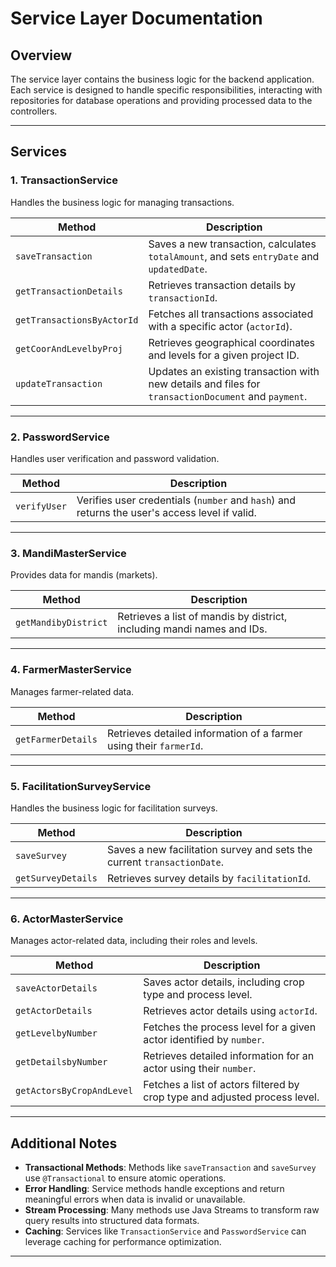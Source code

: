 
# Service Layer Documentation

## Overview
The service layer contains the business logic for the backend application. Each service is designed to handle specific responsibilities, interacting with repositories for database operations and providing processed data to the controllers.

---

## Services

### 1. **TransactionService**
Handles the business logic for managing transactions.

| **Method**                  | **Description**                                                                                       |
|-----------------------------|-------------------------------------------------------------------------------------------------------|
| `saveTransaction`           | Saves a new transaction, calculates `totalAmount`, and sets `entryDate` and `updatedDate`.           |
| `getTransactionDetails`     | Retrieves transaction details by `transactionId`.                                                    |
| `getTransactionsByActorId`  | Fetches all transactions associated with a specific actor (`actorId`).                               |
| `getCoorAndLevelbyProj`     | Retrieves geographical coordinates and levels for a given project ID.                                |
| `updateTransaction`         | Updates an existing transaction with new details and files for `transactionDocument` and `payment`.  |

---

### 2. **PasswordService**
Handles user verification and password validation.

| **Method**       | **Description**                                                                                       |
|------------------|-------------------------------------------------------------------------------------------------------|
| `verifyUser`     | Verifies user credentials (`number` and `hash`) and returns the user's access level if valid.          |

---

### 3. **MandiMasterService**
Provides data for mandis (markets).

| **Method**          | **Description**                                                                                       |
|---------------------|-------------------------------------------------------------------------------------------------------|
| `getMandibyDistrict`| Retrieves a list of mandis by district, including mandi names and IDs.                                 |

---

### 4. **FarmerMasterService**
Manages farmer-related data.

| **Method**            | **Description**                                                                                       |
|-----------------------|-------------------------------------------------------------------------------------------------------|
| `getFarmerDetails`    | Retrieves detailed information of a farmer using their `farmerId`.                                    |

---

### 5. **FacilitationSurveyService**
Handles the business logic for facilitation surveys.

| **Method**          | **Description**                                                                                       |
|---------------------|-------------------------------------------------------------------------------------------------------|
| `saveSurvey`        | Saves a new facilitation survey and sets the current `transactionDate`.                                |
| `getSurveyDetails`  | Retrieves survey details by `facilitationId`.                                                         |

---

### 6. **ActorMasterService**
Manages actor-related data, including their roles and levels.

| **Method**                   | **Description**                                                                                       |
|------------------------------|-------------------------------------------------------------------------------------------------------|
| `saveActorDetails`           | Saves actor details, including crop type and process level.                                           |
| `getActorDetails`            | Retrieves actor details using `actorId`.                                                             |
| `getLevelbyNumber`           | Fetches the process level for a given actor identified by `number`.                                   |
| `getDetailsbyNumber`         | Retrieves detailed information for an actor using their `number`.                                     |
| `getActorsByCropAndLevel`    | Fetches a list of actors filtered by crop type and adjusted process level.                            |

---

## Additional Notes

- **Transactional Methods**: Methods like `saveTransaction` and `saveSurvey` use `@Transactional` to ensure atomic operations.
- **Error Handling**: Service methods handle exceptions and return meaningful errors when data is invalid or unavailable.
- **Stream Processing**: Many methods use Java Streams to transform raw query results into structured data formats.
- **Caching**: Services like `TransactionService` and `PasswordService` can leverage caching for performance optimization.

---